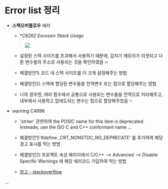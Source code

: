 # Error list 정리


+ **스택오버플로우** 에러

   + **C6262 Excessiv Stack Usage*
    
   > <img src="https://user-images.githubusercontent.com/72974863/155907203-cdadd9e4-1372-4b55-9a95-967083400d01.png">    
      
   + 설정된 스택 사이즈를 초과해서 사용하기 때문에, 갑자기 메모리가 리셋되고 다른 변수들의 주소로 사용되는 것을 확인하였음 🔥
      
   + 해결방안1) 코드 내 스택 사이즈를 더 크게 설정해주는 방법
      
   + 해결방안2) 스택에 할당된 변수들을 전역변수 또는 힙으로 할당해주는 방법
   + 나의 경우엔, 여러 함수에서 공통으로 사용되는 변수들을 전역으로 처리해주고, 내부에서 사용하고 없애도되는 변수는 힙으로 할당해주었음 ✨
    
+ warning C4996  
   + 'strlwr' 관련하여 the POSIC name for this item is deprecated. Insteade, use the ISO C and C++ conformant name ...
   + 해결방안1)'#define _CRT_NONSTDC_NO_DEPRECATE' 를 추가하여 해당 경고 표시를 막는 방법   

   + 해결방안2) 프로젝트 속성 페이지에서 C/C++ --> Advanced --> Disable Specific Warnings 에 해당 에러코드 기입하여 막는 방법
   + [참고 - stackoverflow](https://stackoverflow.com/questions/46916437/itoa-the-posix-name-for-this-item-is-deprecated)

...
